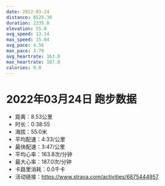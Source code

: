 ```yaml
---
date: 2022-03-24
distance: 8525.30
duration: 2335.0
elevation: 55.0
avg_speed: 13.14
max_speed: 15.84
avg_pace: 4.56
max_pace: 3.79
avg_heartrate: 163.8
max_heartrate: 187.0
calories: 0.0
---
```


# 2022年03月24日 跑步数据

- 距离：8.53公里
- 时长：0:38:55
- 海拔：55.0米
- 平均配速：4:33/公里
- 最快配速：3:47/公里
- 平均心率：163.8次/分钟
- 最大心率：187.0次/分钟
- 卡路里消耗：0.0千卡
- 活动链接：https://www.strava.com/activities/6875444957
